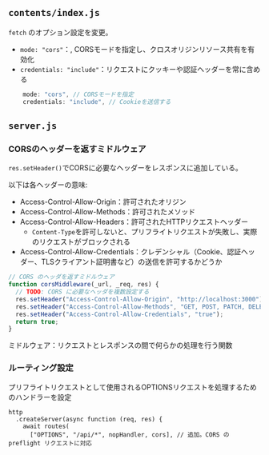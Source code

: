 ##  `contents/index.js` 

`fetch` のオプション設定を変更。

- `mode: "cors"`：, CORSモードを指定し、クロスオリジンリソース共有を有効化
- `credentials: "include"`：リクエストにクッキーや認証ヘッダーを常に含める

```javascript
    mode: "cors", // CORSモードを指定
    credentials: "include", // Cookieを送信する
```

## `server.js`

### CORSのヘッダーを返すミドルウェア

`res.setHeader()`でCORSに必要なヘッダーをレスポンスに追加している。

以下は各ヘッダーの意味:

- Access-Control-Allow-Origin：許可されたオリジン
- Access-Control-Allow-Methods：許可されたメソッド
- Access-Control-Allow-Headers：許可されたHTTPリクエストヘッダー
  - `Content-Type`を許可しないと、プリフライトリクエストが失敗し、実際のリクエストがブロックされる
- Access-Control-Allow-Credentials：クレデンシャル（Cookie、認証ヘッダー、TLSクライアント証明書など）の送信を許可するかどうか

```javascript
// CORS のヘッダを返すミドルウェア
function corsMiddleware(_url, _req, res) {
  // TODO: CORS に必要なヘッダを複数設定する
  res.setHeader("Access-Control-Allow-Origin", "http://localhost:3000");
  res.setHeader("Access-Control-Allow-Methods", "GET, POST, PATCH, DELETE, OPTIONS");
  res.setHeader("Access-Control-Allow-Credentials", "true");
  return true;
}
```

ミドルウェア：リクエストとレスポンスの間で何らかの処理を行う関数

### ルーティング設定

プリフライトリクエストとして使用されるOPTIONSリクエストを処理するためのハンドラーを設定

```javacript
http
  .createServer(async function (req, res) {
    await routes(
      ["OPTIONS", "/api/*", nopHandler, cors], // 追加。CORS の preflight リクエストに対応
```
